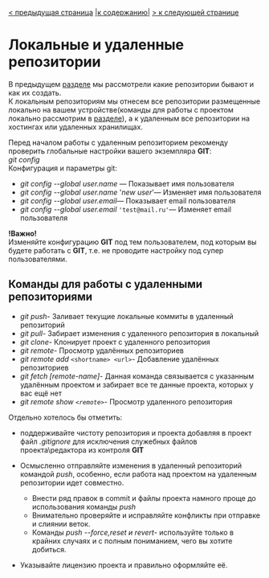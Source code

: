 [< предыдущая страница](./2.create_repo.md "Создание репозитория") [|к содержанию|](./README.md "Содержание") [> к следующей странице](./4.protocol_git.md "Протоколы GIT")  
# Локальные и удаленные репозитории  
В предыдущем [разделе](./2.create_repo.md "Создание репозитория") мы рассмотрели какие репозитории бывают и как их создать.  
К локальным репозиториям мы отнесем все репозитории размещенные локально на вашем устройстве(команды для работы с проектом локально рассмотрим в [разделе](./6.commands_basic.md)), а к удаленным все репозитории на хостингах или удаленных хранилищах.  

Перед началом работы с удаленным репозиторием рекоменду проверить глобальные настройки вашего экземпляра **GIT**:  
*git config*  
Конфигурация и параметры git:
+ *git config --global user.name* ​— Показывает имя пользователя  
+ *git config --global user.name* '*new user*'​— Изменяет имя пользователя  
+ *git config --global user.email*​— Показывает email пользователя  
+ *git config --global user.email* ``'test@mail.ru'``​— Изменяет email пользователя  

**!Важно!**  
Изменяйте конфигурацию **GIT** под тем пользователем, под которым вы будете работать с **GIT**, т.е. не проводите настройку под супер пользователями.  
## Команды для работы с удаленными репозиториями  
+ *git push*- Заливает текущие локальные коммиты в удаленный репозиторий  
+ *git pull*- Забирает изменения с удаленного репозитория в локальный  
+ *git clone*- Клонирует проект с удаленного репозитория  
+ *git remote*- Просмотр удалённых репозиториев  
+ *git remote add* ``<shortname> <url>``- Добавление удалённых репозиториев  
+ *git fetch [remote-name]*- Данная команда связывается с указанным удалённым проектом и забирает все те данные проекта, которых у вас ещё нет  
+ *git remote show ``<remote>``*- Просмотр удаленного репозитория  


Отдельно хотелось бы отметить:    
+ поддерживайте чистоту репозитория и проекта добавляя в проект файл *.gitignore* для исключения служебных файлов проекта\редактора из контроля **GIT**  
+ Осмысленно отправляйте изменения в удаленный репозиторий командой *push*, особенно, если работа над проектом на удаленным репозитории идет совместно.  
    
    - Внести ряд правок в commit и файлы проекта намного проще до использования команды *push*  
    - Внимательно проверяйте и исправляйте конфликты при отправке и слиянии веток.  
    - Команды *push --force,reset и revert*- используйте только в крайних случаях и с полным пониманием, чего вы хотите добиться.  
+ Указывайте лицензию проекта и правильно оформляйте её.  

